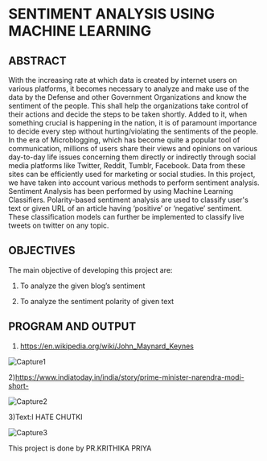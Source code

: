 # SENTIMENT ANALYSIS USING MACHINE LEARNING

## ABSTRACT


With the increasing rate at which data is created by internet users on various
platforms, it becomes necessary to analyze and make use of the data by the
Defense and other Government Organizations and know the sentiment of the
people. This shall help the organizations take control of their actions and decide
the steps to be taken shortly. Added to it, when something crucial is happening
in the nation, it is of paramount importance to decide every step without
hurting/violating the sentiments of the people. In the era of Microblogging,
which has become quite a popular tool of communication, millions of users
share their views and opinions on various day-to-day life issues concerning them
directly or indirectly through social media platforms like Twitter, Reddit,
Tumblr, Facebook. Data from these sites can be efficiently used for marketing or
social studies. In this project, we have taken into account various methods to
perform sentiment analysis. Sentiment Analysis has been performed by using
Machine Learning Classifiers. Polarity-based sentiment analysis are used to
classify user's text or given URL of an article having ‘positive’ or ‘negative’
sentiment. These classification models can further be implemented to classify
live tweets on twitter on any topic.


## OBJECTIVES

The main objective of developing this project are:

1. To analyze the given blog’s sentiment

2. To analyze the sentiment polarity of given text

## PROGRAM AND OUTPUT

1) https://en.wikipedia.org/wiki/John_Maynard_Keynes

![Capture1](https://user-images.githubusercontent.com/110828621/219953158-6851aade-6f48-4082-99cc-e740e835c245.PNG)


2)https://www.indiatoday.in/india/story/prime-minister-narendra-modi-short-

![Capture2](https://user-images.githubusercontent.com/110828621/219953261-897e3bcb-3702-4371-8c79-b5276ea6b1db.PNG)

3)Text:I HATE CHUTKI

![Capture3](https://user-images.githubusercontent.com/110828621/219953303-0ca60c40-64f2-4048-85da-657f2a7f0ba3.PNG)



This project is done by PR.KRITHIKA PRIYA

